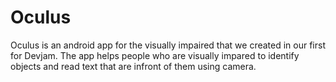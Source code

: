 # Oculus

Oculus is an android app for the visually impaired that we created in our first for Devjam.
The app helps people who are visually impared to identify objects and read text that are infront of them using camera.

